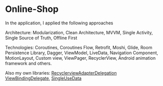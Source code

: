 # Online-Shop

In the application, I applied the following approaches

 Architecture:
  Modularization,
  Clean Architecture,
  MVVM,
  Single Activity,
  Single Source of Truth,
  Offline First

Technologies:
  Coroutines,
  Coroutines Flow,
  Retrofit,
  Moshi,
  Glide,
  Room Persistence Library,
  Dagger,
  ViewModel,
  LiveData,
  Navigation Component,
  MotionLayout,
  Custom view,
  ViewPager,
  RecyclerView,
  Android animation framework
  and others.

Also my own libraries:
  [RecyclerviewAdapterDelegation](https://github.com/neophron88/RecyclerviewAdapterDelegation)
  [ViewBindingDelegate](https://github.com/neophron88/ViewBinding-Delegate),
  [SingleUseData](https://github.com/neophron88/SingleUseData)
